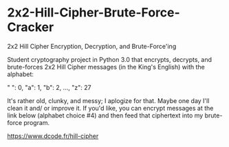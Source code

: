 # 2x2-Hill-Cipher-Brute-Force-Cracker
2x2 Hill Cipher Encryption, Decryption, and Brute-Force'ing

Student cryptography project in Python 3.0 that encrypts, decrypts, and brute-forces 2x2 Hill Cipher messages (in the King's English) with the alphabet:

" ": 0, "a": 1, "b": 2, ..., "z": 27

It's rather old, clunky, and messy; I aplogize for that. Maybe one day I'll clean it and/ or improve it. If you'd like, you can encrypt messages at the link below (alphabet choice #4) and then feed that ciphertext into my brute-force program.

https://www.dcode.fr/hill-cipher
